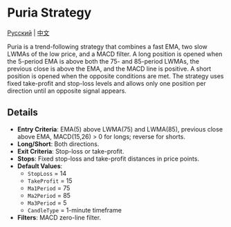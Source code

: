 # Puria Strategy
[Русский](README_ru.md) | [中文](README_cn.md)

Puria is a trend-following strategy that combines a fast EMA, two slow LWMAs of the low price, and a MACD filter. A long position is opened when the 5-period EMA is above both the 75- and 85-period LWMAs, the previous close is above the EMA, and the MACD line is positive. A short position is opened when the opposite conditions are met. The strategy uses fixed take-profit and stop-loss levels and allows only one position per direction until an opposite signal appears.

## Details
- **Entry Criteria**: EMA(5) above LWMA(75) and LWMA(85), previous close above EMA, MACD(15,26) > 0 for longs; reverse for shorts.
- **Long/Short**: Both directions.
- **Exit Criteria**: Stop-loss or take-profit.
- **Stops**: Fixed stop-loss and take-profit distances in price points.
- **Default Values**:
  - `StopLoss` = 14
  - `TakeProfit` = 15
  - `Ma1Period` = 75
  - `Ma2Period` = 85
  - `Ma3Period` = 5
  - `CandleType` = 1-minute timeframe
- **Filters**: MACD zero-line filter.
